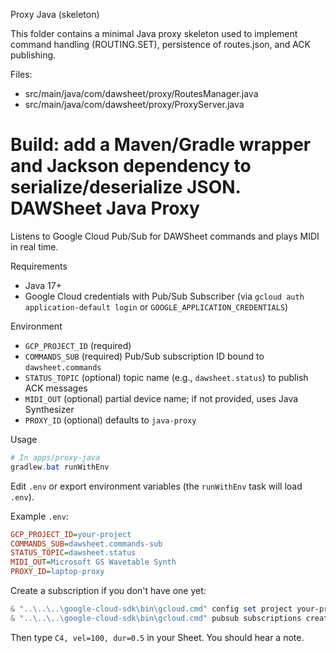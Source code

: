 Proxy Java (skeleton)

This folder contains a minimal Java proxy skeleton used to implement command handling (ROUTING.SET), persistence of routes.json, and ACK publishing.

Files:

- src/main/java/com/dawsheet/proxy/RoutesManager.java
- src/main/java/com/dawsheet/proxy/ProxyServer.java

Build: add a Maven/Gradle wrapper and Jackson dependency to serialize/deserialize JSON.
DAWSheet Java Proxy
===================

Listens to Google Cloud Pub/Sub for DAWSheet commands and plays MIDI in real time.

Requirements

- Java 17+
- Google Cloud credentials with Pub/Sub Subscriber (via `gcloud auth application-default login` or `GOOGLE_APPLICATION_CREDENTIALS`)

Environment

- `GCP_PROJECT_ID` (required)
- `COMMANDS_SUB` (required) Pub/Sub subscription ID bound to `dawsheet.commands`
- `STATUS_TOPIC` (optional) topic name (e.g., `dawsheet.status`) to publish ACK messages
- `MIDI_OUT` (optional) partial device name; if not provided, uses Java Synthesizer
- `PROXY_ID` (optional) defaults to `java-proxy`

Usage

```powershell
# In apps/proxy-java
gradlew.bat runWithEnv
```

Edit `.env` or export environment variables (the `runWithEnv` task will load `.env`).

Example `.env`:

```ini
GCP_PROJECT_ID=your-project
COMMANDS_SUB=dawsheet.commands-sub
STATUS_TOPIC=dawsheet.status
MIDI_OUT=Microsoft GS Wavetable Synth
PROXY_ID=laptop-proxy
```

Create a subscription if you don't have one yet:

```powershell
& "..\..\..\google-cloud-sdk\bin\gcloud.cmd" config set project your-project
& "..\..\..\google-cloud-sdk\bin\gcloud.cmd" pubsub subscriptions create dawsheet.commands-sub --topic dawsheet.commands
```

Then type `C4, vel=100, dur=0.5` in your Sheet. You should hear a note.
